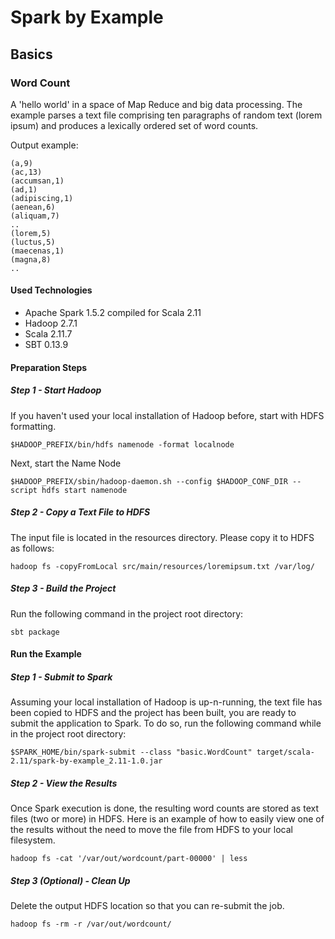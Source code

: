# Spark by Example

## Basics

### Word Count
A 'hello world' in a space of Map Reduce and big data processing. The example parses a text file comprising ten paragraphs of random text (lorem ipsum) and produces a lexically ordered set of word counts.

Output example:
```
(a,9)
(ac,13)
(accumsan,1)
(ad,1)
(adipiscing,1)
(aenean,6)
(aliquam,7)
..
(lorem,5)
(luctus,5)
(maecenas,1)
(magna,8)
..
```

#### Used Technologies
* Apache Spark 1.5.2 compiled for Scala 2.11
* Hadoop 2.7.1
* Scala 2.11.7
* SBT 0.13.9

#### Preparation Steps

##### Step 1 - Start Hadoop
If you haven't used your local installation of Hadoop before, start with HDFS formatting.
```
$HADOOP_PREFIX/bin/hdfs namenode -format localnode
```
Next, start the Name Node
```
$HADOOP_PREFIX/sbin/hadoop-daemon.sh --config $HADOOP_CONF_DIR --script hdfs start namenode
```
##### Step 2 - Copy a Text File to HDFS
The input file is located in the resources directory. Please copy it to HDFS as follows:
```
hadoop fs -copyFromLocal src/main/resources/loremipsum.txt /var/log/
```
##### Step 3 - Build the Project
Run the following command in the project root directory:
```
sbt package
```

#### Run the Example

##### Step 1 - Submit to Spark
Assuming your local installation of Hadoop is up-n-running, the text file has been copied to HDFS and the project has been built, you are ready to submit the application to Spark. To do so, run the following command while in the project root directory:
```
$SPARK_HOME/bin/spark-submit --class "basic.WordCount" target/scala-2.11/spark-by-example_2.11-1.0.jar
```

##### Step 2 - View the Results
Once Spark execution is done, the resulting word counts are stored as text files (two or more) in HDFS. Here is an example of how to easily view one of the results without the need to move the file from HDFS to your local filesystem.
```
hadoop fs -cat '/var/out/wordcount/part-00000' | less
```

##### Step 3 (Optional) - Clean Up
Delete the output HDFS location so that you can re-submit the job.
```
hadoop fs -rm -r /var/out/wordcount/
```







